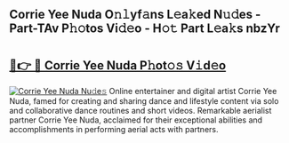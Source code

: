 ## Corrie Yee Nuda O𝚗𝚕yf𝚊ns L𝚎a𝚔ed N𝚞𝚍es - Part-TAv P𝚑𝚘tos Vi𝚍𝚎o - H𝚘𝚝 Part L𝚎a𝚔s nbzYr

# <h2><a href="http://kfdrflp.oniu.top/?m=Corrie+Yee+Nuda">🔗👉 🔴 Corrie Yee Nuda P𝚑ot𝚘𝚜 V𝚒d𝚎o</a></h2>

[![Corrie Yee Nuda Nu𝚍e𝚜](https://i.imgur.com/0qMVB7G.gif)](http://kfdrflp.oniu.top/?m=Corrie+Yee+Nuda)
Online entertainer and digital artist Corrie Yee Nuda, famed for creating and sharing dance and lifestyle content via solo and collaborative dance routines and short videos. Remarkable aerialist partner Corrie Yee Nuda, acclaimed for their exceptional abilities and accomplishments in performing aerial acts with partners.  
